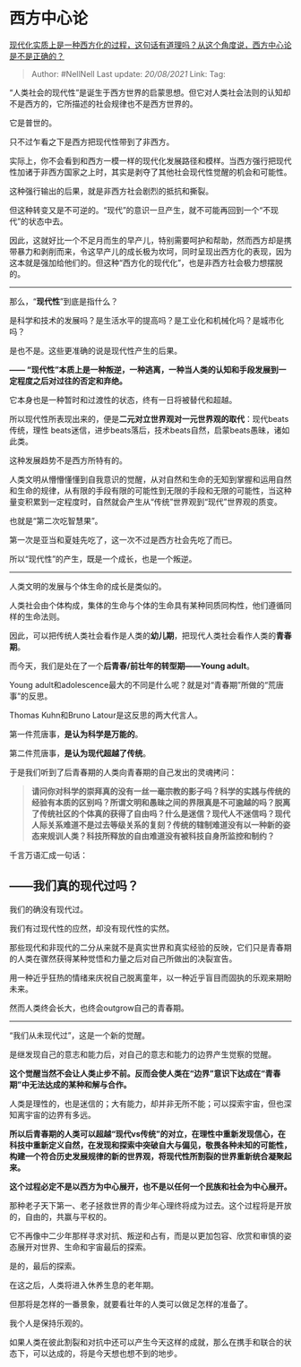 # 西方中心论
[现代化实质上是一种西方化的过程，这句话有道理吗？从这个角度说，西方中心论是不是正确的？](https://www.zhihu.com/question/30498339/answer/1729164685)
> Author: #NellNell
> Last update: *20/08/2021*
> Link:
> Tag:

“人类社会的现代性”是诞生于西方世界的启蒙思想。但它对人类社会法则的认知却不是西方的，它所描述的社会规律也不是西方世界的。

它是普世的。

只不过乍看之下是西方把现代性带到了非西方。

实际上，你不会看到和西方一模一样的现代化发展路径和模样。当西方强行把现代性加诸于非西方国家之上时，其实是剥夺了其他社会现代性觉醒的机会和可能性。

这种强行输出的后果，就是非西方社会剧烈的抵抗和撕裂。

但这种转变又是不可逆的。“现代”的意识一旦产生，就不可能再回到一个“不现代”的状态中去。

因此，这就好比一个不足月而生的早产儿，特别需要呵护和帮助，然而西方却是携带暴力和剥削而来，令这早产儿的成长极为坎坷，同时呈现出西方化的表现，因为这本就是强加给他们的。但这种“西方化的现代化”，也是非西方社会极力想摆脱的。

---

那么，“**现代性**”到底是指什么？

是科学和技术的发展吗？是生活水平的提高吗？是工业化和机械化吗？是城市化吗？

是也不是。这些更准确的说是现代性产生的后果。

**—— “现代性”本质上是一种叛逆，一种逃离，一种当人类的认知和手段发展到一定程度之后对过往的否定和弃绝。**

它本身也是一种暂时和过渡性的状态，终有一日将被替代和超越。

所以现代性所表现出来的，便是**二元对立世界观对一元世界观的取代**：现代beats传统，理性 beats迷信，进步beats落后，技术beats自然，启蒙beats愚昧，诸如此类。

这种发展趋势不是西方所特有的。

人类文明从懵懵懂懂到自我意识的觉醒，从对自然和生命的无知到掌握和运用自然和生命的规律，从有限的手段有限的可能性到无限的手段和无限的可能性，当这种量变积累到一定程度时，自然就会产生从“传统”世界观到“现代”世界观的质变。

也就是“第二次吃智慧果”。

第一次是亚当和夏娃先吃了，这一次不过是西方社会先吃了而已。

所以“现代性”的产生，既是一个成长，也是一个叛逆。

---

人类文明的发展与个体生命的成长是类似的。

人类社会由个体构成，集体的生命与个体的生命具有某种同质同构性，他们遵循同样的生命法则。

因此，可以把传统人类社会看作是人类的**幼儿期**，把现代人类社会看作人类的**青春期**。

而今天，我们是处在了一个**后青春/前壮年的转型期——Young adult**。

Young adult和adolescence最大的不同是什么呢？就是对“青春期”所做的“荒唐事”的反思。

Thomas Kuhn和Bruno Latour是这反思的两大代言人。

第一件荒唐事，**是认为科学是万能的**。

第二件荒唐事，**是认为现代超越了传统**。

于是我们听到了后青春期的人类向青春期的自己发出的灵魂拷问：

> **请问你对科学的崇拜真的没有一丝一毫宗教的影子吗？科学的实践与传统的经验有本质的区别吗？所谓文明和愚昧之间的界限真是不可逾越的吗？脱离了传统社区的个体真的获得了自由吗？什么是迷信？现代人不迷信吗？现代人际关系难道不是过去等级关系的复刻？传统的辖制难道没有以一种新的姿态来规训人类？科技所释放的自由难道没有被科技自身所监控和制约？**

千言万语汇成一句话：

## ——我们真的现代过吗？

我们的确没有现代过。

我们有过现代性的应然，却没有现代性的实然。

那些现代和非现代的二分从来就不是真实世界和真实经验的反映，它们只是青春期的人类在骤然获得某种觉悟和力量之后对自己所做出的决裂宣告。

用一种近乎狂热的情绪来庆祝自己脱离童年，以一种近乎盲目而固执的乐观来期盼未来。

然而人类终会长大，也终会outgrow自己的青春期。

---

“我们从未现代过”，这是一个新的觉醒。

是继发现自己的意志和能力后，对自己的意志和能力的边界产生觉察的觉醒。

**这个觉醒当然不会让人类止步不前。反而会使人类在“边界”意识下达成在“青春期”中无法达成的某种和解与合作。**

人类是理性的，也是迷信的；大有能力，却并非无所不能；可以探索宇宙，但也深知离宇宙的边界有多远。

**所以后青春期的人类可以超越“现代vs传统”的对立，在理性中重新发现信心，在科技中重新定义自然，在发现和探索中突破自大与偏见，敬畏各种未知的可能性，构建一个符合历史发展规律的新的世界观，将现代性所割裂的世界重新统合凝聚起来。**

**这个过程必定不是以西方为中心展开，也不是以任何一个民族和社会为中心展开。**

那种老子天下第一、老子拯救世界的青少年心理终将成为过去。这个过程将是开放的，自由的，共赢与平权的。

它不再像中二少年那样寻求对抗、叛逆和占有，而是以更加包容、欣赏和审慎的姿态展开对世界、生命和宇宙最后的探索。

是的，最后的探索。

在这之后，人类将进入休养生息的老年期。

但那将是怎样的一番景象，就要看壮年的人类可以做足怎样的准备了。

我个人是保持乐观的。

如果人类在彼此割裂和对抗中还可以产生今天这样的成就，那么在携手和联合的状态下，可以达成的，将是今天想也想不到的地步。
